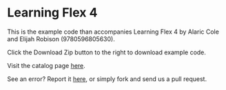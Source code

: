 Learning Flex 4
===============

This is the example code than accompanies Learning Flex 4 by Alaric Cole and Elijah Robison (9780596805630). 

Click the Download Zip button to the right to download example code.

Visit the catalog page [here](http://shop.oreilly.com/product/9780596805647.do).

See an error? Report it [here](http://oreilly.com/catalog/errata.csp?isbn=9780596805647), or simply fork and send us a pull request.
